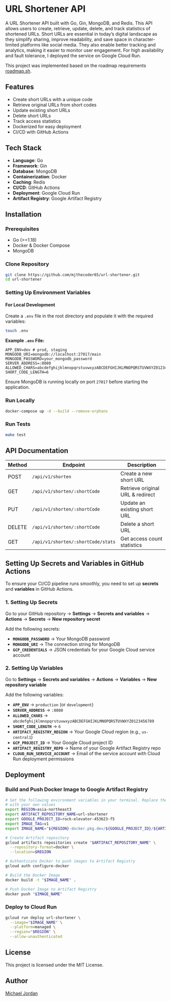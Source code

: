 # URL Shortener API

A URL Shortener API built with Go, Gin, MongoDB, and Redis. This API allows users to create, retrieve, update, delete, and track statistics of shortened URLs. Short URLs are essential in today’s digital landscape as they simplify sharing, improve readability, and save space in character-limited platforms like social media. They also enable better tracking and analytics, making it easier to monitor user engagement. For high availability and fault tolerance, I deployed the service on Google Cloud Run.

This project was implemented based on the roadmap requirements [roadmap.sh](https://roadmap.sh/projects/url-shortening-service).

## Features

- Create short URLs with a unique code
- Retrieve original URLs from short codes
- Update existing short URLs
- Delete short URLs
- Track access statistics
- Dockerized for easy deployment
- CI/CD with GitHub Actions

## Tech Stack

- **Language**: Go
- **Framework**: Gin
- **Database**: MongoDB
- **Containerization**: Docker
- **Caching**: Redis
- **CI/CD**: GitHub Actions
- **Deployment**: Google Cloud Run
- **Artifact Registry**: Google Artifact Registry

## Installation

### Prerequisites

- Go (>=1.18)
- Docker & Docker Compose
- MongoDB

### Clone Repository

```sh
git clone https://github.com/mjthecoder65/url-shortener.git
cd url-shortener
```

### Setting Up Environment Variables

#### **For Local Development**

Create a `.env` file in the root directory and populate it with the required variables:

```sh
touch .env
```

**Example `.env` File:**

```env
APP_ENV=dev # prod, staging
MONGODB_URI=mongodb://localhost:27017/main
MONGODB_PASSWORD=your_mongodb_password
SERVER_ADDRESS=:8080
ALLOWED_CHARS=abcdefghijklmnopqrstuvwxyzABCDEFGHIJKLMNOPQRSTUVWXYZ0123456789
SHORT_CODE_LENGTH=6
```

Ensure MongoDB is running locally on port `27017` before starting the application.

### **Run Locally**

```sh
docker-compose up -d --build --remove-orphans
```

### **Run Tests**

```sh
make test
```

## API Documentation

| Method | Endpoint                           | Description                      |
| ------ | ---------------------------------- | -------------------------------- |
| POST   | `/api/v1/shorten`                  | Create a new short URL           |
| GET    | `/api/v1/shorten/:shortCode`       | Retrieve original URL & redirect |
| PUT    | `/api/v1/shorten/:shortCode`       | Update an existing short URL     |
| DELETE | `/api/v1/shorten/:shortCode`       | Delete a short URL               |
| GET    | `/api/v1/shorten/:shortCode/stats` | Get access count statistics      |

## **Setting Up Secrets and Variables in GitHub Actions**

To ensure your CI/CD pipeline runs smoothly, you need to set up **secrets** and **variables** in GitHub Actions.

### **1. Setting Up Secrets**

Go to your GitHub repository → **Settings** → **Secrets and variables** → **Actions** → **Secrets** → **New repository secret**

Add the following secrets:

- **`MONGODB_PASSWORD`** → Your MongoDB password
- **`MONGODB_URI`** → The connection string for MongoDB
- **`GCP_CREDENTIALS`** → JSON credentials for your Google Cloud service account

### **2. Setting Up Variables**

Go to **Settings** → **Secrets and variables** → **Actions** → **Variables** → **New repository variable**

Add the following variables:

- **`APP_ENV`** → `production` (or `development`)
- **`SERVER_ADDRESS`** → `:8080`
- **`ALLOWED_CHARS`** → `abcdefghijklmnopqrstuvwxyzABCDEFGHIJKLMNOPQRSTUVWXYZ0123456789`
- **`SHORT_CODE_LENGTH`** → `6`
- **`ARTIFACT_REGISTRY_REGION`** → Your Google Cloud region (e.g., `us-central1`)
- **`GCP_PROJECT_ID`** → Your Google Cloud project ID
- **`ARTIFACT_REGISTRY_REPO`** → Name of your Google Artifact Registry repo
- **`CLOUD_RUN_SERVICE_ACCOUNT`** → Email of the service account with Cloud Run deployment permissions

## Deployment

### Build and Push Docker Image to Google Artifact Registry

```sh
# Set the following environment variables in your terminal. Replace the placeholders
# with your own values
export REGION=asia-northeast3
export ARTIFACT_REPOSITORY_NAME=url-shortener
export GOOGLE_PROJECT_ID=rock-elevator-453623-f5
export IMAGE_TAG=v1
export IMAGE_NAME="${REGION}-docker.pkg.dev/${GOOGLE_PROJECT_ID}/${ARTIFACT_REPOSITORY_NAME}/url-shortener:$IMAGE_TAG"

# Create Artifact repository
gcloud artifacts repositories create "$ARTIFACT_REPOSITORY_NAME" \
  --repository-format=docker \
  --location=$REGION

# Authenticate Docker to push images to Artifact Registry
gcloud auth configure-docker

# Build the Docker Image
docker build -t "$IMAGE_NAME" .

# Push Docker Image to Artifact Registry
docker push "$IMAGE_NAME"
```

### Deploy to Cloud Run

```sh
gcloud run deploy url-shortener \
  --image="$IMAGE_NAME" \
  --platform=managed \
  --region="$REGION" \
  --allow-unauthenticated
```

## License

This project is licensed under the MIT License.

## Author

[Michael Jordan](https://github.com/mjthecoder65)
